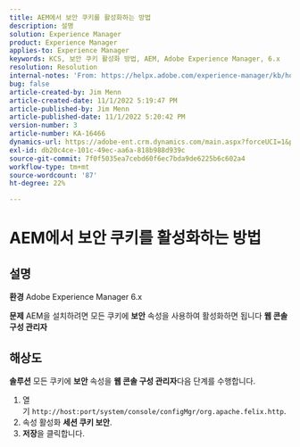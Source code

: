 ```yaml
---
title: AEM에서 보안 쿠키를 활성화하는 방법
description: 설명
solution: Experience Manager
product: Experience Manager
applies-to: Experience Manager
keywords: KCS, 보안 쿠키 활성화 방법, AEM, Adobe Experience Manager, 6.x
resolution: Resolution
internal-notes: 'From: https://helpx.adobe.com/experience-manager/kb/how-to-enable-secure-cookies-in-AEM.html'
bug: false
article-created-by: Jim Menn
article-created-date: 11/1/2022 5:19:47 PM
article-published-by: Jim Menn
article-published-date: 11/1/2022 5:20:42 PM
version-number: 3
article-number: KA-16466
dynamics-url: https://adobe-ent.crm.dynamics.com/main.aspx?forceUCI=1&pagetype=entityrecord&etn=knowledgearticle&id=9e57415c-095a-ed11-9561-6045bd006a22
exl-id: db20c4ce-101c-49ec-aa6a-818b988d939c
source-git-commit: 7f0f5035ea7cebd60f6ec7bda9de6225b6c602a4
workflow-type: tm+mt
source-wordcount: '87'
ht-degree: 22%

---
```


# AEM에서 보안 쿠키를 활성화하는 방법

## 설명


<b>환경</b>
Adobe Experience Manager 6.x

<b>문제</b>
AEM을 설치하려면 모든 쿠키에 <b>보안</b> 속성을 사용하여 활성화하면 됩니다 <b>웹 콘솔 구성 관리자</b>


## 해상도


<b>솔루션</b>
모든 쿠키에 <b>보안</b> 속성을 <b>웹 콘솔 구성 관리자</b>다음 단계를 수행합니다.

1. 열기 `http://host:port/system/console/configMgr/org.apache.felix.http`.
2. 속성 활성화 <b>세션 쿠키 보안</b>.
3. <b>저장</b>을 클릭합니다.
